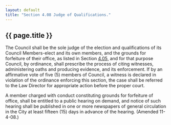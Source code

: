 ```yaml
---
layout: default 
title: "Section 4.08 Judge of Qualifications."
---
```


{{ page.title }}
----------------

The Council shall be the sole judge of the election and qualifications
of its Council Members-elect and its own members, and the grounds for
forfeiture of their office, as listed in Section [4.05,](1353af4e.html)
and for that purpose Council, by ordinance, shall prescribe the process
of citing witnesses, administering oaths and producing evidence, and its
enforcement. If by an affirmative vote of five (5) members of Council, a
witness is declared in violation of the ordinance enforcing this
section, the case shall be referred to the Law Director for appropriate
action before the proper court.

A member charged with conduct constituting grounds for forfeiture of
office, shall be entitled to a public hearing on demand, and notice of
such hearing shall be published in one or more newspapers of general
circulation in the City at least fifteen (15) days in advance of the
hearing. (Amended 11-4-08.)
